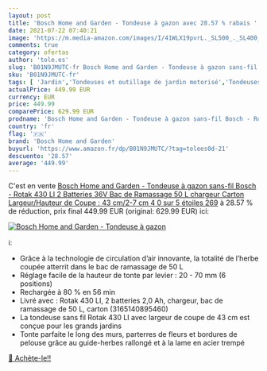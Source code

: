 ```yaml
---
layout: post
title: 'Bosch Home and Garden - Tondeuse à gazon avec 28.57 % rabais '
date: 2021-07-22 07:40:21
image: 'https://m.media-amazon.com/images/I/41WLX19pvrL._SL500_._SL400_.jpg'
comments: true
category: ofertas
author: 'tole.es'
slug: 'B01N9JMUTC-fr Bosch Home and Garden - Tondeuse à gazon sans-fil Bosch -...'
sku: 'B01N9JMUTC-fr'
tags: [ 'Jardin','Tondeuses et outillage de jardin motorisé','Tondeuses et tracteurs','Tondeuses poussées et tractées','Tondeuses rotatives','bosch home and garden', ]
actualPrice: 449.99 EUR
currency: EUR
price: 449.99
comparePrice: 629.99 EUR
prodname: 'Bosch Home and Garden - Tondeuse à gazon sans-fil Bosch - Rotak 430 LI  2 Batteries  36V  Bac de Ramassage 50 L  chargeur  Carton  Largeur/Hauteur de Coupe : 43 cm/2-7 cm  4 0 sur 5 étoiles 269'
country: 'fr'
flag: '🇫🇷'
brand: 'Bosch Home and Garden'
buyurl: 'https://www.amazon.fr/dp/B01N9JMUTC/?tag=tolees0d-21'
descuento: '28.57'
average: '449.99'
---
```


C'est en vente [Bosch Home and Garden - Tondeuse à gazon sans-fil Bosch - Rotak 430 LI  2 Batteries  36V  Bac de Ramassage 50 L  chargeur  Carton  Largeur/Hauteur de Coupe : 43 cm/2-7 cm  4 0 sur 5 étoiles 269](https://www.amazon.fr/dp/B01N9JMUTC/?tag=tolees0d-21)  à  28.57 % de réduction, prix final  449.99 EUR (original: 629.99 EUR) ici:

[![Bosch Home and Garden - Tondeuse à gazon](https://m.media-amazon.com/images/I/41WLX19pvrL._SL500_._SL400_.jpg)](https://www.amazon.fr/dp/B01N9JMUTC/?tag=tolees0d-21)

ℹ️:

- Grâce à la technologie de circulation d’air innovante, la totalité de l’herbe coupée atterrit dans le bac de ramassage de 50 L
- Réglage facile de la hauteur de tonte par levier : 20 - 70 mm (6 positions)
- Rechargée à 80 % en 56 min
- Livré avec : Rotak 430 LI, 2 batteries 2,0 Ah, chargeur, bac de ramassage de 50 L, carton (3165140895460)
- La tondeuse sans fil Rotak 430 LI avec largeur de coupe de 43 cm est conçue pour les grands jardins
- Tonte parfaite le long des murs, parterres de fleurs et bordures de pelouse grâce au guide-herbes rallongé et à la lame en acier trempé

[🛒 Achète-le!!](https://www.amazon.fr/dp/B01N9JMUTC/?tag=tolees0d-21)
